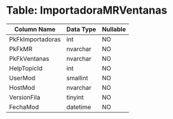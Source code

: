 # Table: ImportadoraMRVentanas

| Column Name | Data Type | Nullable |
|-------------|-----------|----------|
| PkFkImportadoras | int | NO |
| PkFkMR | nvarchar | NO |
| PkFkVentanas | nvarchar | NO |
| HelpTopicId | int | NO |
| UserMod | smallint | NO |
| HostMod | nvarchar | NO |
| VersionFila | tinyint | NO |
| FechaMod | datetime | NO |
